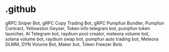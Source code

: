 # .github
gRPC Sniper Bot, gRPC Copy Trading Bot, gRPC Pumpfun Bundler, Pumpfun Contract, Yellowston Geyser, Token info telegram bot, pumpfun token launcher, AI Telegram bot, raydium pool creator, meteora volume bot, solana volume bot, raydium swap bot, pumpfun auto trading bot, Meteora DLMM, DYN Volume Bot, Maker bot, Token Freezer Bots
